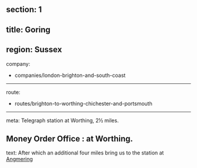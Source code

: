 section: 1
----
title: Goring
----
region: Sussex
----
company:
- companies/london-brighton-and-south-coast
----
route:
- routes/brighton-to-worthing-chichester-and-portsmouth
----
meta: Telegraph station at Worthing, 2½ miles.

Money Order Office
: at Worthing.
----
text: After which an additional four miles bring us to the station at [Angmering](/stations/angmering)